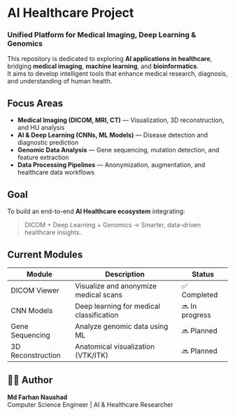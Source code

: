 # AI Healthcare Project

### Unified Platform for Medical Imaging, Deep Learning & Genomics

This repository is dedicated to exploring **AI applications in healthcare**, bridging **medical imaging**, **machine learning**, and **bioinformatics**.  
It aims to develop intelligent tools that enhance medical research, diagnosis, and understanding of human health.

## Focus Areas
- **Medical Imaging (DICOM, MRI, CT)** — Visualization, 3D reconstruction, and HU analysis  
- **AI & Deep Learning (CNNs, ML Models)** — Disease detection and diagnostic prediction  
- **Genomic Data Analysis** — Gene sequencing, mutation detection, and feature extraction  
- **Data Processing Pipelines** — Anonymization, augmentation, and healthcare data workflows  

## Goal
To build an end-to-end **AI Healthcare ecosystem** integrating:
> DICOM + Deep Learning + Genomics → Smarter, data-driven healthcare insights.

## Current Modules
| Module | Description | Status |
|--------|--------------|--------|
| DICOM Viewer | Visualize and anonymize medical scans | ✅ Completed |
| CNN Models | Deep learning for medical classification | 🔜 In progress |
| Gene Sequencing | Analyze genomic data using ML | 🔜 Planned |
| 3D Reconstruction | Anatomical visualization (VTK/ITK) | 🔜 Planned |

## 🧑‍💻 Author
**Md Farhan Naushad**  
Computer Science Engineer | AI & Healthcare Researcher  
